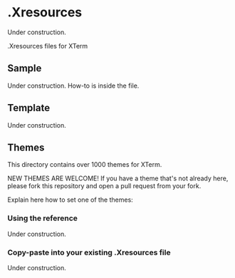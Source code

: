 # .Xresources

Under construction.

.Xresources files for XTerm
      
## Sample

Under construction.
How-to is inside the file.

## Template

Under construction.

## Themes

This directory contains over 1000 themes for XTerm.

NEW THEMES ARE WELCOME! If you have a theme that's not already here, please fork this repository and open a pull request from your fork.

Explain here how to set one of the themes:

### Using the reference

Under construction.

### Copy-paste into your existing .Xresources file

Under construction.
